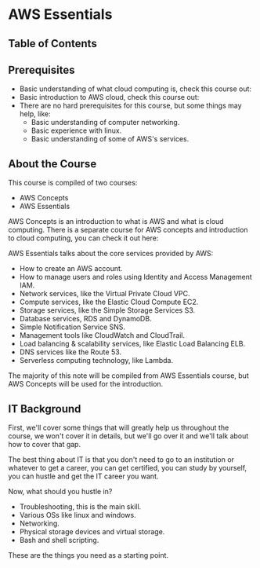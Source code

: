 # AWS Essentials

## Table of Contents

## Prerequisites
- Basic understanding of what cloud computing is, check this course out:
- Basic introduction to AWS cloud, check this course out:
- There are no hard prerequisites for this course, but some things may help, like:
    + Basic understanding of computer networking.
    + Basic experience with linux.
    + Basic understanding of some of AWS's services.

## About the Course
This course is compiled of two courses:
- AWS Concepts
- AWS Essentials

AWS Concepts is an introduction to what is AWS and what is cloud computing. There is a separate course for AWS concepts and introduction to cloud computing, you can check it out here:

AWS Essentials talks about the core services provided by AWS:
- How to create an AWS account.
- How to manage users and roles using Identity and Access Management IAM.
- Network services, like the Virtual Private Cloud VPC.
- Compute services, like the Elastic Cloud Compute EC2.
- Storage services, like the Simple Storage Services S3.
- Database services, RDS and DynamoDB.
- Simple Notification Service SNS.
- Management tools like CloudWatch and CloudTrail.
- Load balancing & scalability services, like Elastic Load Balancing ELB.
- DNS services like the Route 53.
- Serverless computing technology, like Lambda.

The majority of this note will be compiled from AWS Essentials course, but AWS Concepts will be used for the introduction.

## IT Background
First, we'll cover some things that will greatly help us throughout the course, we won't cover it in details, but we'll go over it and we'll talk about how to cover that gap.

The best thing about IT is that you don't need to go to an institution or whatever to get a career, you can get certified, you can study by yourself, you can hustle and get the IT career you want.

Now, what should you hustle in?
- Troubleshooting, this is the main skill.
- Various OSs like linux and windows.
- Networking.
- Physical storage devices and virtual storage.
- Bash and shell scripting.

These are the things you need as a starting point.

